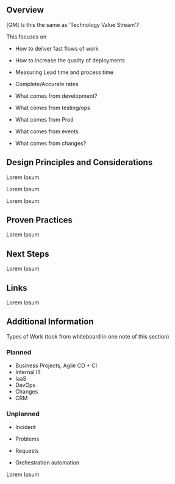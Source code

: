 ## Overview 

<text> 

[GM] Is this the same as 'Technology Value Stream'? 

 

This focuses on  

 

- How to deliver fast flows of work 

- How to increase the quality of deployments  

- Measuring Lead time and process time 

- Complete/Accurate rates 

- What comes from development? 

- What comes from testing/ops 

- What comes from Prod 

- What comes from events 

- What comes from changes? 

 

 

## Design Principles and Considerations 


Lorem Ipsum 

Lorem Ipsum 

Lorem Ipsum 

## Proven Practices 

Lorem Ipsum 

 

 

## Next Steps 

Lorem Ipsum 

 

 

## Links 

Lorem Ipsum 

 

## Additional Information 

 Types of Work (took from whiteboard in one note of this section)
 
 ### Planned
 
 - Business Projects, Agile CD + CI
 - Internal IT
  - IaaS
  - DevOps
 - Changes
  - CRM
 
 ### Unplanned
  - Incident
  - Problems
  - Requests
 
 - Orchestration automation
 
  

Lorem Ipsum 
